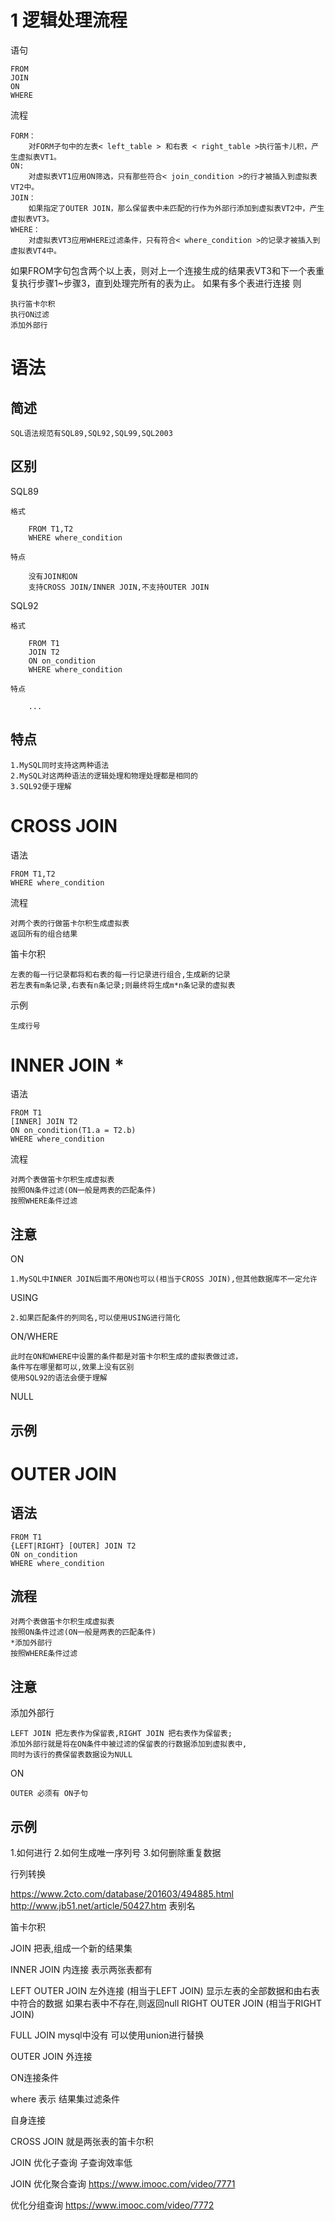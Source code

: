 
# 1 逻辑处理流程

语句

    FROM
    JOIN
    ON
    WHERE

流程

    FORM：
        对FORM子句中的左表< left_table > 和右表 < right_table >执行笛卡儿积，产生虚拟表VT1。
    ON:
        对虚拟表VT1应用ON筛选，只有那些符合< join_condition >的行才被插入到虚拟表VT2中。
    JOIN：
        如果指定了OUTER JOIN，那么保留表中未匹配的行作为外部行添加到虚拟表VT2中，产生虚拟表VT3。
    WHERE：
        对虚拟表VT3应用WHERE过滤条件，只有符合< where_condition >的记录才被插入到虚拟表VT4中。


如果FROM字句包含两个以上表，则对上一个连接生成的结果表VT3和下一个表重复执行步骤1~步骤3，直到处理完所有的表为止。
如果有多个表进行连接 则



    
    执行笛卡尔积
    执行ON过滤
    添加外部行


# 语法

## 简述

    SQL语法规范有SQL89,SQL92,SQL99,SQL2003

## 区别 

SQL89

    格式
    
        FROM T1,T2
        WHERE where_condition
    
    特点
    
        没有JOIN和ON
        支持CROSS JOIN/INNER JOIN,不支持OUTER JOIN
    
SQL92

    格式
        
        FROM T1
        JOIN T2
        ON on_condition
        WHERE where_condition

    特点
    
        ...

##  特点      
        
    1.MySQL同时支持这两种语法
    2.MySQL对这两种语法的逻辑处理和物理处理都是相同的
    3.SQL92便于理解    



# CROSS JOIN 

语法

    FROM T1,T2    
    WHERE where_condition
    
流程

    对两个表的行做笛卡尔积生成虚拟表
    返回所有的组合结果
    
笛卡尔积

    左表的每一行记录都将和右表的每一行记录进行组合,生成新的记录
    若左表有m条记录,右表有n条记录;则最终将生成m*n条记录的虚拟表    
    

示例
    
    生成行号    
    
# INNER JOIN *
    
语法

    FROM T1
    [INNER] JOIN T2
    ON on_condition(T1.a = T2.b)
    WHERE where_condition


流程

    对两个表做笛卡尔积生成虚拟表
    按照ON条件过滤(ON一般是两表的匹配条件)
    按照WHERE条件过滤
    

## 注意

ON

    1.MySQL中INNER JOIN后面不用ON也可以(相当于CROSS JOIN),但其他数据库不一定允许
    
USING
    
    2.如果匹配条件的列同名,可以使用USING进行简化
    
ON/WHERE 
    
    此时在ON和WHERE中设置的条件都是对笛卡尔积生成的虚拟表做过滤，
    条件写在哪里都可以,效果上没有区别
    使用SQL92的语法会便于理解    

NULL


## 示例



# OUTER JOIN

## 语法

    FROM T1
    {LEFT|RIGHT} [OUTER] JOIN T2
    ON on_condition
    WHERE where_condition
    
## 流程
   
    对两个表做笛卡尔积生成虚拟表
    按照ON条件过滤(ON一般是两表的匹配条件)
    *添加外部行
    按照WHERE条件过滤

    
## 注意 

添加外部行

    LEFT JOIN 把左表作为保留表,RIGHT JOIN 把右表作为保留表;
    添加外部行就是将在ON条件中被过滤的保留表的行数据添加到虚拟表中,
    同时为该行的费保留表数据设为NULL

ON 

    OUTER 必须有 ON子句     
    
    
## 示例

    
    









1.如何进行 
2.如何生成唯一序列号 
3.如何删除重复数据

行列转换



https://www.2cto.com/database/201603/494885.html 
http://www.jb51.net/article/50427.htm 
表别名

笛卡尔积

JOIN 
把表,组成一个新的结果集

INNER JOIN 
内连接 表示两张表都有

LEFT OUTER JOIN 
左外连接 
(相当于LEFT JOIN) 
显示左表的全部数据和由右表中符合的数据 
如果右表中不存在,则返回null 
RIGHT OUTER JOIN (相当于RIGHT JOIN)

FULL JOIN 
mysql中没有 
可以使用union进行替换

OUTER JOIN 外连接

ON连接条件

where 表示 结果集过滤条件

自身连接

CROSS JOIN 就是两张表的笛卡尔积

JOIN 优化子查询 
子查询效率低

JOIN 优化聚合查询 
https://www.imooc.com/video/7771

优化分组查询 
https://www.imooc.com/video/7772

